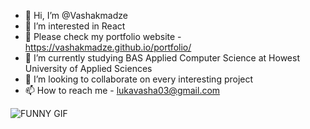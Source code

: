- 👋 Hi, I’m @Vashakmadze
- 👀 I’m interested in React
- 💼 Please check my portfolio website - https://vashakmadze.github.io/portfolio/
- 🌱 I’m currently studying BAS Applied Computer Science at Howest University of Applied Sciences
- 💞️ I’m looking to collaborate on every interesting project
- 📫 How to reach me - lukavasha03@gmail.com

![FUNNY GIF](https://media2.giphy.com/media/CuuSHzuc0O166MRfjt/giphy.gif?cid=ecf05e478e8b3nl2k6hvojucbxsukc2554j3zxqgrrc4sowf&rid=giphy.gif&ct=g "GIF")


<!---
Vashakmadze/Vashakmadze is a ✨ special ✨ repository because its `README.md` (this file) appears on your GitHub profile.
You can click the Preview link to take a look at your changes.
--->
